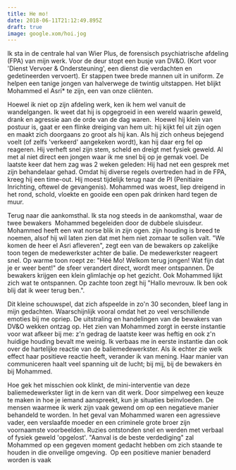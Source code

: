```yaml
---
title: He mo!
date: 2018-06-11T21:12:49.895Z
draft: true
image: google.xom/hoi.jog
---
```

Ik sta in de centrale hal van Wier Plus, de forensisch psychiatrische afdeling (FPA) van mijn werk. Voor de deur stopt een busje van DV&O. (Kort voor 'Dienst Vervoer & Ondersteuning', een dienst die verdachten en gedetineerden vervoert). Er stappen twee brede mannen uit in uniform. Ze helpen een tanige jongen van halverwege de twintig uitstappen. Het blijkt Mohammed el Asri* te zijn, een van onze cliënten.

Hoewel ik niet op zijn afdeling werk, ken ik hem wel vanuit de wandelgangen. Ik weet dat hij is opgegroeid in een wereld waarin geweld, drank en agressie aan de orde van de dag waren.  Hoewel hij klein van postuur is, gaat er een flinke dreiging van hem uit: hij kijkt fel uit zijn ogen en maakt zich doorgaans zo groot als hij kan. Als hij zich onheus bejegend voelt (of zelfs 'verkeerd' aangekeken wordt), kan hij daar erg fel op reageren. Hij verheft snel zijn stem, scheld en dreigt met fysiek geweld. Al met al niet direct een jongen waar ik me snel bij op je gemak voel. De laatste keer dat hem zag was 2 weken geleden: Hij had net een gesprek met zijn behandelaar gehad. Omdat hij diverse regels overtreden had in de FPA, kreeg hij een time-out. Hij moest tijdelijk terug naar de PI (Penitiaire Inrichting, oftewel de gevangenis). Mohammed was woest, liep dreigend in het rond, schold, vloekte en gooide een open pak drinken hard tegen de muur.

Terug naar die aankomsthal. Ik sta nog steeds in de aankomsthal, waar de twee bewakers  Mohammed begeleiden door de dubbele sluisdeur.  Mohammed heeft een wat norse blik in zijn ogen. zijn houding is breed te noemen, alsof hij wil laten zien dat met hem niet zomaar te sollen valt. "We komen de heer el Asri afleveren", zegt een van de bewakers op zakelijke toon tegen de medewerkster achter de balie. De medewerkster reageert snel. Op warme toon roept ze: "Héé Mo! Welkom terug jongen! Wat fijn dat je er weer bent!" de sfeer verandert direct, wordt meer ontspannen. De bewakers krijgen een klein glimlachje op het gezicht. Ook Mohammed lijkt zich wat te ontspannen. Op zachte toon zegt hij "Hallo mevrouw. Ik ben ook blij dat ik weer terug ben.".

Dit kleine schouwspel, dat zich afspeelde in zo'n 30 seconden, bleef lang in mijn gedachten. Waarschijnlijk vooral omdat het zo veel verschillende emoties bij me opriep. De uitstraling en handelingen van de bewakers van DV&O wekken ontzag op. Het zien van Mohammed zorgt in eerste instantie voor wat afkeer bij me: z'n gedrag de laatste keer was heftig en ook z'n huidige houding bevalt me weinig. Ik verbaas me in eerste instantie dan ook over de hartelijke reactie van de baliemedewerkster. Als ik echter zie welk effect haar positieve reactie heeft, verander ik van mening. Haar manier van communiceren haalt veel spanning uit de lucht; bij mij, bij de bewakers èn bij Mohammed.




Hoe gek het misschien ook klinkt, de mini-interventie van deze baliemedewerkster ligt in de kern van dit werk. Door simpelweg een keuze te maken in hoe je iemand aanspreekt, kun je situaties beïnvloeden. De mensen waarmee ik werk zijn vaak gewend om op een negatieve manier behandeld te worden. In het geval van Mohammed waren een agressieve vader, een verslaafde moeder en een criminele grote broer zijn voornaamste voorbeelden. Ruzies ontstonden snel en werden met verbaal of fysiek geweld 'opgelost'. "Aanval is de beste verdediging" zal Mohammed op een gegeven moment gedacht hebben om zich staande te houden in die onveilige omgeving.  Op een positieve manier benaderd worden is vaak